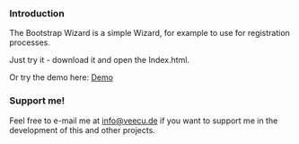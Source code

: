 ### Introduction

The Bootstrap Wizard is a simple Wizard, for example to use for registration processes.

Just try it - download it and open the Index.html.

Or try the demo here: [Demo](http://cyruxx.de/prcts/wizard/)


### Support me!
Feel free to e-mail me at info@veecu.de if you want to support me in the development of this and other projects.
